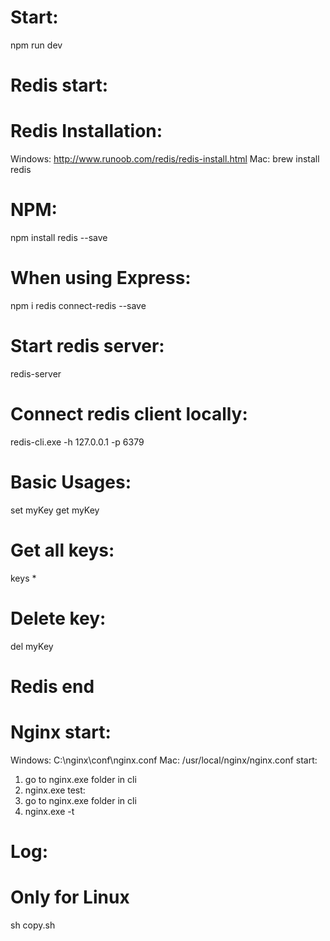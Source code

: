 # Start:
npm run dev
# Redis start:
# Redis Installation:
Windows: http://www.runoob.com/redis/redis-install.html
Mac: brew install redis
# NPM:
npm install redis --save
# When using Express:
npm i redis connect-redis --save
# Start redis server: 
redis-server
# Connect redis client locally: 
redis-cli.exe -h 127.0.0.1 -p 6379
# Basic Usages:
set myKey
get myKey
# Get all keys:
keys * 
# Delete key:
del myKey
# Redis end
# Nginx start:
Windows: C:\nginx\conf\nginx.conf
Mac: /usr/local/nginx/nginx.conf
start: 
1. go to nginx.exe folder in cli
2. nginx.exe
test: 
1. go to nginx.exe folder in cli
2. nginx.exe -t
# Log: 
# Only for Linux
sh copy.sh


